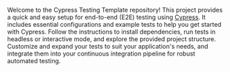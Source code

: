 Welcome to the Cypress Testing Template repository! This project provides a quick and easy setup for end-to-end (E2E) testing using [Cypress](https://www.cypress.io/). It includes essential configurations and example tests to help you get started with Cypress. Follow the instructions to install dependencies, run tests in headless or interactive mode, and explore the provided project structure. Customize and expand your tests to suit your application's needs, and integrate them into your continuous integration pipeline for robust automated testing.
